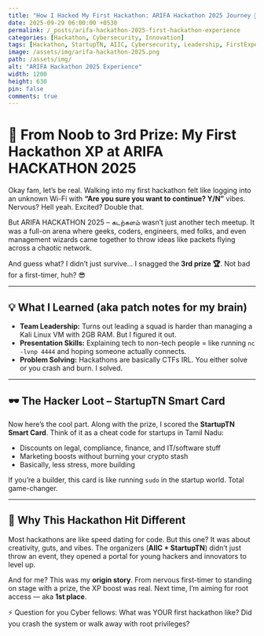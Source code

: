 ```yaml
---
title: "How I Hacked My First Hackathon: ARIFA Hackathon 2025 Journey 🚀🔥"
date: 2025-09-29 06:00:00 +0530
permalink: /_posts/arifa-hackathon-2025-first-hackathon-experience
categories: [Hackathon, Cybersecurity, Innovation]
tags: [Hackathon, StartupTN, AIIC, Cybersecurity, Leadership, FirstExperience]
image: /assets/img/arifa-hackathon-2025.png
path: /assets/img/
alt: "ARIFA Hackathon 2025 Experience"
width: 1200
height: 630
pin: false
comments: true
---
```

# 🚀 From Noob to 3rd Prize: My First Hackathon XP at ARIFA HACKATHON 2025

Okay fam, let’s be real. Walking into my first hackathon felt like logging into an unknown Wi-Fi with **“Are you sure you want to continue? Y/N”** vibes. Nervous? Hell yeah. Excited? Double that.

But ARIFA HACKATHON 2025 – கடற்களம் wasn’t just another tech meetup. It was a full-on arena where geeks, coders, engineers, med folks, and even management wizards came together to throw ideas like packets flying across a chaotic network.

And guess what? I didn’t just survive… I snagged the **3rd prize 🏆**. Not bad for a first-timer, huh? 😎

---

## 💡 What I Learned (aka patch notes for my brain)

- **Team Leadership:** Turns out leading a squad is harder than managing a Kali Linux VM with 2GB RAM. But I figured it out.
- **Presentation Skills:** Explaining tech to non-tech people = like running `nc -lvnp 4444` and hoping someone actually connects.
- **Problem Solving:** Hackathons are basically CTFs IRL. You either solve or you crash and burn. I solved.

---

## 🕶️ The Hacker Loot – StartupTN Smart Card

Now here’s the cool part. Along with the prize, I scored the **StartupTN Smart Card**. Think of it as a cheat code for startups in Tamil Nadu:

- Discounts on legal, compliance, finance, and IT/software stuff
- Marketing boosts without burning your crypto stash
- Basically, less stress, more building

If you’re a builder, this card is like running `sudo` in the startup world. Total game-changer.

---

## 🌟 Why This Hackathon Hit Different

Most hackathons are like speed dating for code. But this one? It was about creativity, guts, and vibes. The organizers (**AIIC + StartupTN**) didn’t just throw an event, they opened a portal for young hackers and innovators to level up.

And for me? This was my **origin story**. From nervous first-timer to standing on stage with a prize, the XP boost was real. Next time, I’m aiming for root access — aka **1st place**.

⚡ Question for you Cyber fellows: What was YOUR first hackathon like? Did you crash the system or walk away with root privileges?
